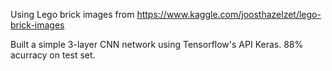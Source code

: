Using Lego brick images from https://www.kaggle.com/joosthazelzet/lego-brick-images

Built a simple 3-layer CNN network using Tensorflow's API Keras. 88% acurracy on test set.
